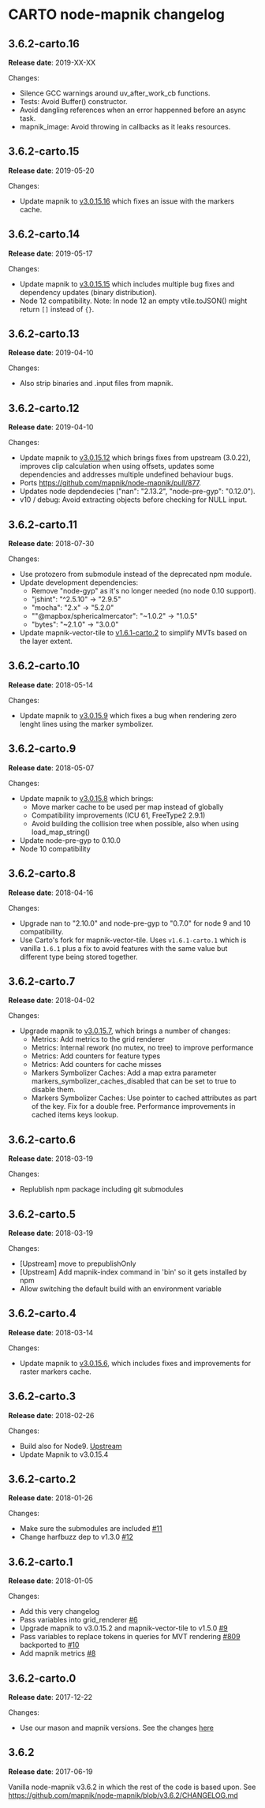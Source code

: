 # CARTO node-mapnik changelog

## 3.6.2-carto.16

**Release date**: 2019-XX-XX

Changes:
 - Silence GCC warnings around uv_after_work_cb functions.
 - Tests: Avoid Buffer() constructor.
 - Avoid dangling references when an error happenned before an async task.
 - mapnik_image: Avoid throwing in callbacks as it leaks resources.

## 3.6.2-carto.15

**Release date**: 2019-05-20

Changes:
 - Update mapnik to [v3.0.15.16](https://github.com/CartoDB/mapnik/blob/v3.0.15.16/CHANGELOG.carto.md#301516) which fixes an issue with the markers cache.


## 3.6.2-carto.14

**Release date**: 2019-05-17

Changes:
 - Update mapnik to [v3.0.15.15](https://github.com/CartoDB/mapnik/blob/v3.0.15.15/CHANGELOG.carto.md#301515) which includes multiple bug fixes and dependency updates (binary distribution).
 - Node 12 compatibility. Note: In node 12 an empty vtile.toJSON() might return `[]` instead of `{}`.

## 3.6.2-carto.13

**Release date**: 2019-04-10

Changes:
 - Also strip binaries and .input files from mapnik.

## 3.6.2-carto.12

**Release date**: 2019-04-10

Changes:
 - Update mapnik to [v3.0.15.12](https://github.com/CartoDB/mapnik/blob/v3.0.15.12/CHANGELOG.carto.md#301512) which brings fixes from upstream (3.0.22), improves clip calculation when using offsets, updates some dependencies and addresses multiple undefined behaviour bugs.
 - Ports https://github.com/mapnik/node-mapnik/pull/877.
 - Updates node depdendecies ("nan": "2.13.2", "node-pre-gyp": "0.12.0").
 - v10 / debug: Avoid extracting objects before checking for NULL input.

## 3.6.2-carto.11

**Release date**: 2018-07-30

Changes:
 - Use protozero from submodule instead of the deprecated npm module.
 - Update development dependencies:
    - Remove "node-gyp" as it's no longer needed (no node 0.10 support).
    - "jshint": "^2.5.10" -> "2.9.5"
    - "mocha": "2.x" -> "5.2.0"
    - ""@mapbox/sphericalmercator": "~1.0.2" -> "1.0.5"
    - "bytes": "~2.1.0" -> "3.0.0"
 - Update mapnik-vector-tile to [v1.6.1-carto.2](https://github.com/CartoDB/mapnik-vector-tile/blob/v1.6.1-carto/CHANGELOG.carto.md#161-carto2) to simplify MVTs based on the layer extent.

## 3.6.2-carto.10

**Release date**: 2018-05-14

Changes:
 - Update mapnik to [v3.0.15.9](https://github.com/CartoDB/mapnik/blob/v3.0.15.9/CHANGELOG.carto.md#30159) which fixes a bug when rendering zero lenght lines using the marker symbolizer.

## 3.6.2-carto.9

**Release date**: 2018-05-07

Changes:
 - Update mapnik to [v3.0.15.8](https://github.com/CartoDB/mapnik/blob/v3.0.15.8/CHANGELOG.carto.md#30158) which brings:
   - Move marker cache to be used per map instead of globally
   - Compatibility improvements (ICU 61, FreeType2 2.9.1)
   - Avoid building the collision tree when possible, also when using load_map_string()
 - Update node-pre-gyp to 0.10.0
 - Node 10 compatibility

## 3.6.2-carto.8

**Release date**: 2018-04-16

Changes:
 - Upgrade nan to "2.10.0" and node-pre-gyp to "0.7.0" for node 9 and 10 compatibility.
 - Use Carto's fork for mapnik-vector-tile. Uses `v1.6.1-carto.1` which is vanilla `1.6.1` plus a fix to avoid features with the same value but different type being stored together.

## 3.6.2-carto.7

**Release date**: 2018-04-02

Changes:
  - Upgrade mapnik to [v3.0.15.7](https://github.com/CartoDB/mapnik/blob/345a9670e14ab898b8abe44f240be0fb6c37cb98/CHANGELOG.carto.md#30157), which brings a number of changes:
    - Metrics: Add metrics to the grid renderer
    - Metrics: Internal rework (no mutex, no tree) to improve performance
    - Metrics: Add counters for feature types
    - Metrics: Add counters for cache misses
    - Markers Symbolizer Caches: Add a map extra parameter markers_symbolizer_caches_disabled that can be set to true to disable them.
    - Markers Symbolizer Caches: Use pointer to cached attributes as part of the key. Fix for a double free. Performance improvements in cached items keys lookup.

## 3.6.2-carto.6

**Release date**: 2018-03-19

Changes:
  - Replublish npm package including git submodules

## 3.6.2-carto.5

**Release date**: 2018-03-19

Changes:
 - [Upstream] move to prepublishOnly
 - [Upstream] Add mapnik-index command in 'bin' so it gets installed by npm
 - Allow switching the default build with an environment variable

## 3.6.2-carto.4

**Release date**: 2018-03-14

Changes:
 - Update mapnik to [v3.0.15.6](https://github.com/CartoDB/mapnik/blob/v3.0.15-carto/CHANGELOG.carto.md#30156), which includes fixes and improvements for raster markers cache.

## 3.6.2-carto.3

**Release date**: 2018-02-26

Changes:
 - Build also for Node9. [Upstream](https://github.com/mapnik/node-mapnik/commit/690f351c20cb5d08e57df5033d70d13417625da7)
 - Update Mapnik to v3.0.15.4


## 3.6.2-carto.2

**Release date**: 2018-01-26

Changes:
 - Make sure the submodules are included [#11](https://github.com/CartoDB/node-mapnik/pull/11)
 - Change harfbuzz dep to v1.3.0 [#12](https://github.com/CartoDB/node-mapnik/pull/12)


## 3.6.2-carto.1

**Release date**: 2018-01-05

Changes:
 - Add this very changelog
 - Pass variables into grid_renderer [#6](https://github.com/CartoDB/node-mapnik/pull/6)
 - Upgrade mapnik to v3.0.15.2 and mapnik-vector-tile to v1.5.0 [#9](https://github.com/CartoDB/node-mapnik/pull/9)
 - Pass variables to replace tokens in queries for MVT rendering [#809](https://github.com/mapnik/node-mapnik/pull/809) backported to [#10](https://github.com/CartoDB/node-mapnik/pull/10)
 - Add mapnik metrics [#8](https://github.com/CartoDB/node-mapnik/pull/8)


## 3.6.2-carto.0

**Release date**: 2017-12-22

Changes:
 - Use our mason and mapnik versions. See the changes [here](https://github.com/CartoDB/node-mapnik/compare/v3.6.2...v3.6.2-carto.0?expand=1)


## 3.6.2

**Release date**: 2017-06-19

Vanilla node-mapnik v3.6.2 in which the rest of the code is based upon. See https://github.com/mapnik/node-mapnik/blob/v3.6.2/CHANGELOG.md
